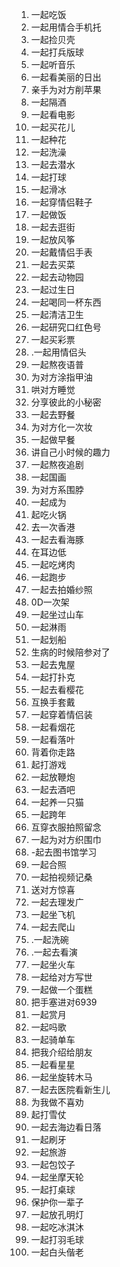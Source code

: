 1. 一起吃饭
2. 一起用情合手机托
3. 一起捡贝壳
4. 一起打兵版球
5. 一起听音乐
6. 一起看美丽的日出
7. 亲手为对方削苹果
8. 一起隔酒
9. 一起看电影
10. 一起买花儿
11. 一起种花
12. 一起洗澡
13. 一起去潜水
14. 一起打球
15. 一起滑冰
16. 一起穿情侣鞋子
17. 一起做饭
18. 一起去逛街
19. 一起放风筝
20. 一起戴情侣手表
21. 一起去买菜
22. 一起去动物园
23. 一起过生日
24. 一起喝同一杯东西
25. 一起清洁卫生
26. 一起研究口红色号
27. 一起买彩票
28. .一起用情侣头
29. 一起熬夜语普
30. 为对方涂指甲油
31. 哄对方睡觉
32. 分享彼此的小秘密
33. 一起去野餐
34. 为对方化一次妆
35. 一起做早餐
36. 讲自己小时候的趣力
37. 一起熬夜追剧
38. 一起国画
39. 为对方系围脖
40. 一起成为
41. 起吃火锅
42. 去一次香港
43. 一起去看海豚
44. 在耳边低
45. 一起吃烤肉
46. 一起跑步
47. 一起去拍婚纱照
48. 0D一次架
49. 一起坐过山车
50. 一起淋雨
51. 一起划船
52. 生病的时候陪参对了
53. 一起去鬼屋
54. 一起打扑克
55. 一起去看樱花
56. 互换手套戴
57. 一起穿着情侣装
58. 一起看烟花
59. 一起看落叶
60. 背着你走路
61. 起打游戏
62. 一起放鞭炮
63. 一起去酒吧
64. 一起养一只猫
65. 一起跨年
66. 互穿衣服拍照留念
67. 一起为对方织围巾
68. -起去图书馆学习
69. 一起合照
70. 一起拍视频记桑
71. 送对方惊喜
72. 一起去理发广
73. 一起坐飞机
74. 一起去爬山
75. .一起洗碗
76. .一起去看演
77. 一起坐火车
78. 一起给对方写世
79. 一起做一个蛋糕
80. 把手塞进对6939
81. 一起赏月
82. 一起吗歌
83. 一起骑单车
84. 把我介绍给朋友
85. 一起看星星
86. 一起坐旋转木马
87. 一起去医院看新生儿
88. 为我做不喜劝
89. 起打雪仗
90. 一起去海边看日落
91. 一起刷牙
92. 一起旅游
93. 一起包饺子
94. 一起坐摩天轮
95. 一起打桌球
96. 保护你一辈子
97. 一起放孔明灯
98. 一起吃冰淇沐
99. 一起打羽毛球
100. 一起白头偕老